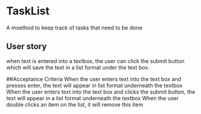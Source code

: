 # TaskList
A moethod to keep track of tasks that need to be done

## User story
when text is entered into a textbox, the user can click the submit button which will save the text in a list format under the text box. 

##Acceptance Criteria
When the user enters text into the text box and presses enter, the text will appear in list format underneath the textbox
When the user enters text into the text box and clicks the submit button, the text will appear in a list format underneath the textbox
When the user double clicks an item on the list, it will remove this item

